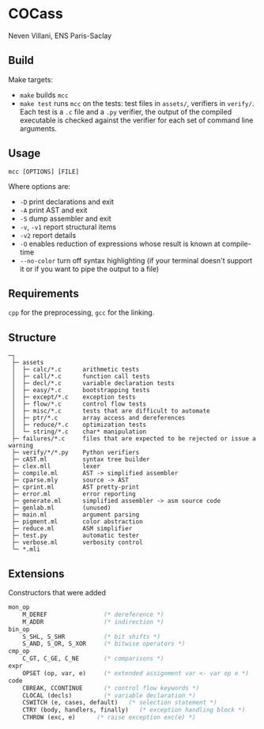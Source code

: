 # COCass

Neven Villani, ENS Paris-Saclay

## Build

Make targets:
- `make` builds `mcc`
- `make test` runs `mcc` on the tests: test files in `assets/`, verifiers in `verify/`. Each test is a `.c` file and a `.py` verifier, the output of the compiled executable is checked against the verifier for each set of command line arguments.

## Usage

`mcc [OPTIONS] [FILE]`

Where options are:
- `-D` print declarations and exit
- `-A` print AST and exit
- `-S` dump assembler and exit
- `-v`, `-v1` report structural items
- `-v2` report details
- `-O` enables reduction of expressions whose result is known at compile-time
- `--no-color` turn off syntax highlighting (if your terminal doesn't support it or if you want to pipe the output to a file)

## Requirements

`cpp` for the preprocessing, `gcc` for the linking.

## Structure

```
─┐
 ├─ assets
 │  ├─ calc/*.c      arithmetic tests
 │  ├─ call/*.c      function call tests
 │  ├─ decl/*.c      variable declaration tests
 │  ├─ easy/*.c      bootstrapping tests
 │  ├─ except/*.c    exception tests
 │  ├─ flow/*.c      control flow tests
 │  ├─ misc/*.c      tests that are difficult to automate
 │  ├─ ptr/*.c       array access and dereferences
 │  ├─ reduce/*.c    optimization tests
 │  └─ string/*.c    char* manipulation
 ├─ failures/*.c     files that are expected to be rejected or issue a warning
 ├─ verify/*/*.py    Python verifiers
 ├─ cAST.ml          syntax tree builder
 ├─ clex.mll         lexer
 ├─ compile.ml       AST -> simplified assembler
 ├─ cparse.mly       source -> AST
 ├─ cprint.ml        AST pretty-print
 ├─ error.ml         error reporting
 ├─ generate.ml      simplified assembler -> asm source code
 ├─ genlab.ml        (unused)
 ├─ main.ml          argument parsing
 ├─ pigment.ml       color abstraction
 ├─ reduce.ml        ASM simplifier
 ├─ test.py          automatic tester
 ├─ verbose.ml       verbosity control
 └─ *.mli
```

## Extensions

Constructors that were added
```ocaml
mon_op
    M_DEREF                (* dereference *)
    M_ADDR                 (* indirection *)
bin_op
    S_SHL, S_SHR           (* bit shifts *)
    S_AND, S_OR, S_XOR     (* bitwise operators *)
cmp_op
    C_GT, C_GE, C_NE       (* comparisons *)
expr
    OPSET (op, var, e)     (* extended assignment var <- var op e *)
code
    CBREAK, CCONTINUE      (* control flow keywords *)
    CLOCAL (decls)         (* variable declaration *)
    CSWITCH (e, cases, default)   (* selection statement *)
    CTRY (body, handlers, finally)   (* exception handling block *)
    CTHROW (exc, e)      (* raise exception exc(e) *)
```

